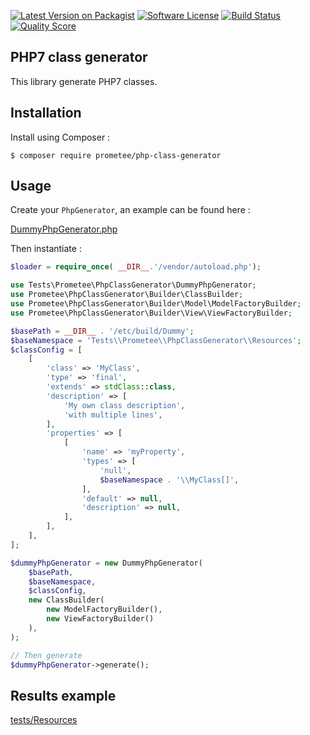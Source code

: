 [![Latest Version on Packagist][ico-version]][link-packagist]
[![Software License][ico-license]](LICENSE)
[![Build Status][ico-travis]][link-travis]
[![Quality Score][ico-code-quality]][link-code-quality]

## PHP7 class generator

This library generate PHP7 classes.

## Installation

Install using Composer :

```
$ composer require prometee/php-class-generator
```

## Usage

Create your `PhpGenerator`, an example can be found here :

[DummyPhpGenerator.php](tests/DummyPhpGenerator.php)

Then instantiate :

```php
$loader = require_once( __DIR__.'/vendor/autoload.php');

use Tests\Prometee\PhpClassGenerator\DummyPhpGenerator;
use Prometee\PhpClassGenerator\Builder\ClassBuilder;
use Prometee\PhpClassGenerator\Builder\Model\ModelFactoryBuilder;
use Prometee\PhpClassGenerator\Builder\View\ViewFactoryBuilder;

$basePath = __DIR__ . '/etc/build/Dummy';
$baseNamespace = 'Tests\\Prometee\\PhpClassGenerator\\Resources';
$classConfig = [
    [
        'class' => 'MyClass',
        'type' => 'final',
        'extends' => stdClass::class,
        'description' => [
            'My own class description',
            'with multiple lines',
        ],
        'properties' => [
            [
                'name' => 'myProperty',
                'types' => [
                    'null',
                    $baseNamespace . '\\MyClass[]',
                ],
                'default' => null,
                'description' => null,
            ],
        ],
    ],
];

$dummyPhpGenerator = new DummyPhpGenerator(
    $basePath,
    $baseNamespace,
    $classConfig,
    new ClassBuilder(
        new ModelFactoryBuilder(),
        new ViewFactoryBuilder()
    ),
);

// Then generate
$dummyPhpGenerator->generate();

```

## Results example

[tests/Resources](tests/Resources)


[ico-version]: https://img.shields.io/packagist/v/Prometee/php-class-generator.svg?style=flat-square
[ico-license]: https://img.shields.io/badge/license-MIT-brightgreen.svg?style=flat-square
[ico-travis]: https://img.shields.io/travis/Prometee/PhpClassGenerator/master.svg?style=flat-square
[ico-code-quality]: https://img.shields.io/scrutinizer/g/Prometee/PhpClassGenerator.svg?style=flat-square

[link-packagist]: https://packagist.org/packages/prometee/php-class-generator
[link-travis]: https://travis-ci.org/Prometee/PhpClassGenerator
[link-scrutinizer]: https://scrutinizer-ci.com/g/Prometee/PhpClassGenerator/code-structure
[link-code-quality]: https://scrutinizer-ci.com/g/Prometee/PhpClassGenerator
